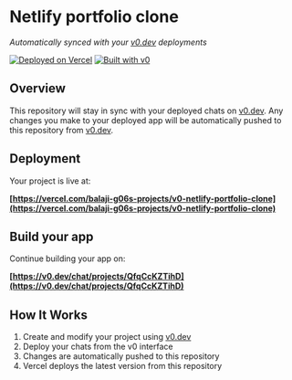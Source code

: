 # Netlify portfolio clone

*Automatically synced with your [v0.dev](https://v0.dev) deployments*

[![Deployed on Vercel](https://img.shields.io/badge/Deployed%20on-Vercel-black?style=for-the-badge&logo=vercel)](https://vercel.com/balaji-g06s-projects/v0-netlify-portfolio-clone)
[![Built with v0](https://img.shields.io/badge/Built%20with-v0.dev-black?style=for-the-badge)](https://v0.dev/chat/projects/QfqCcKZTihD)

## Overview

This repository will stay in sync with your deployed chats on [v0.dev](https://v0.dev).
Any changes you make to your deployed app will be automatically pushed to this repository from [v0.dev](https://v0.dev).

## Deployment

Your project is live at:

**[https://vercel.com/balaji-g06s-projects/v0-netlify-portfolio-clone](https://vercel.com/balaji-g06s-projects/v0-netlify-portfolio-clone)**

## Build your app

Continue building your app on:

**[https://v0.dev/chat/projects/QfqCcKZTihD](https://v0.dev/chat/projects/QfqCcKZTihD)**

## How It Works

1. Create and modify your project using [v0.dev](https://v0.dev)
2. Deploy your chats from the v0 interface
3. Changes are automatically pushed to this repository
4. Vercel deploys the latest version from this repository
